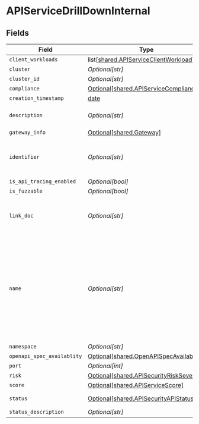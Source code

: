 # APIServiceDrillDownInternal


## Fields

| Field                                                                                                                                                             | Type                                                                                                                                                              | Required                                                                                                                                                          | Description                                                                                                                                                       |
| ----------------------------------------------------------------------------------------------------------------------------------------------------------------- | ----------------------------------------------------------------------------------------------------------------------------------------------------------------- | ----------------------------------------------------------------------------------------------------------------------------------------------------------------- | ----------------------------------------------------------------------------------------------------------------------------------------------------------------- |
| `client_workloads`                                                                                                                                                | list[[shared.APIServiceClientWorkload](undefined/models/shared/apiserviceclientworkload.md)]                                                                      | :heavy_minus_sign:                                                                                                                                                | N/A                                                                                                                                                               |
| `cluster`                                                                                                                                                         | *Optional[str]*                                                                                                                                                   | :heavy_minus_sign:                                                                                                                                                | N/A                                                                                                                                                               |
| `cluster_id`                                                                                                                                                      | *Optional[str]*                                                                                                                                                   | :heavy_minus_sign:                                                                                                                                                | N/A                                                                                                                                                               |
| `compliance`                                                                                                                                                      | [Optional[shared.APIServiceCompliance]](undefined/models/shared/apiservicecompliance.md)                                                                          | :heavy_minus_sign:                                                                                                                                                | N/A                                                                                                                                                               |
| `creation_timestamp`                                                                                                                                              | [date](https://docs.python.org/3/library/datetime.html#date-objects)                                                                                              | :heavy_minus_sign:                                                                                                                                                | N/A                                                                                                                                                               |
| `description`                                                                                                                                                     | *Optional[str]*                                                                                                                                                   | :heavy_minus_sign:                                                                                                                                                | Textual description of the Service                                                                                                                                |
| `gateway_info`                                                                                                                                                    | [Optional[shared.Gateway]](undefined/models/shared/gateway.md)                                                                                                    | :heavy_minus_sign:                                                                                                                                                | N/A                                                                                                                                                               |
| `identifier`                                                                                                                                                      | *Optional[str]*                                                                                                                                                   | :heavy_check_mark:                                                                                                                                                | Unique identifier of the subject API as assigned by Crankshaft                                                                                                    |
| `is_api_tracing_enabled`                                                                                                                                          | *Optional[bool]*                                                                                                                                                  | :heavy_minus_sign:                                                                                                                                                | N/A                                                                                                                                                               |
| `is_fuzzable`                                                                                                                                                     | *Optional[bool]*                                                                                                                                                  | :heavy_minus_sign:                                                                                                                                                | N/A                                                                                                                                                               |
| `link_doc`                                                                                                                                                        | *Optional[str]*                                                                                                                                                   | :heavy_minus_sign:                                                                                                                                                | Location of the documentation. This can be an URL for example                                                                                                     |
| `name`                                                                                                                                                            | *Optional[str]*                                                                                                                                                   | :heavy_check_mark:                                                                                                                                                | API name, usually an FQDN as determined by crankshaft, it can be logical or can correspond to one of the endpoints where the API is reachable, i.e. api.webex.com |
| `namespace`                                                                                                                                                       | *Optional[str]*                                                                                                                                                   | :heavy_minus_sign:                                                                                                                                                | N/A                                                                                                                                                               |
| `openapi_spec_availablity`                                                                                                                                        | [Optional[shared.OpenAPISpecAvailability]](undefined/models/shared/openapispecavailability.md)                                                                    | :heavy_minus_sign:                                                                                                                                                | N/A                                                                                                                                                               |
| `port`                                                                                                                                                            | *Optional[int]*                                                                                                                                                   | :heavy_minus_sign:                                                                                                                                                | N/A                                                                                                                                                               |
| `risk`                                                                                                                                                            | [Optional[shared.APISecurityRiskSeverity]](undefined/models/shared/apisecurityriskseverity.md)                                                                    | :heavy_minus_sign:                                                                                                                                                | An `enum`eration.                                                                                                                                                 |
| `score`                                                                                                                                                           | [Optional[shared.APIServiceScore]](undefined/models/shared/apiservicescore.md)                                                                                    | :heavy_minus_sign:                                                                                                                                                | N/A                                                                                                                                                               |
| `status`                                                                                                                                                          | [Optional[shared.APISecurityAPIStatus]](undefined/models/shared/apisecurityapistatus.md)                                                                          | :heavy_minus_sign:                                                                                                                                                | Api status enumeration.                                                                                                                                           |
| `status_description`                                                                                                                                              | *Optional[str]*                                                                                                                                                   | :heavy_minus_sign:                                                                                                                                                | N/A                                                                                                                                                               |